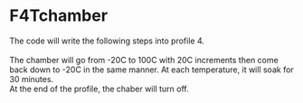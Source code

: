 # F4Tchamber

The code will write the following steps into profile 4. <br />
<br />
The chamber will go from -20C to 100C with 20C increments then come back down to -20C in the same manner. At each temperature, it will soak for 30 minutes. <br />
At the end of the profile, the chaber will turn off. 
